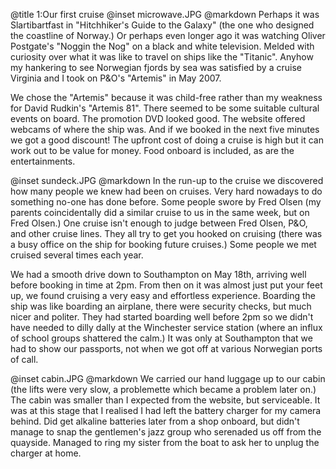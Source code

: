 @title		1:Our first cruise
@inset		microwave.JPG
@markdown
Perhaps it was Slartibartfast in "Hitchhiker's Guide to the Galaxy" (the one who designed the coastline of Norway.) Or perhaps even longer ago it was watching Oliver Postgate's "Noggin the Nog" on a black and white television. Melded with curiosity over what it was like to travel on ships like the "Titanic". Anyhow my hankering to see Norwegian fjords by sea was satisfied by a cruise Virginia and I took on P&O's "Artemis" in May 2007.

We chose the "Artemis" because it was child-free rather than my weakness for David Rudkin's "Artemis 81". There seemed to be some suitable cultural events on board. The promotion DVD looked good. The website offered webcams of where the ship was. And if we booked in the next five minutes we got a good discount! The upfront cost of doing a cruise is high but it can work out to be value for money. Food onboard is included, as are the entertainments.

@inset		sundeck.JPG
@markdown
In the run-up to the cruise we discovered how many people we knew had been on cruises. Very hard nowadays to do something no-one has done before. Some people swore by Fred Olsen (my parents coincidentally did a similar cruise to us in the same week, but on Fred Olsen.) One cruise isn't enough to judge between Fred Olsen, P&O, and other cruise lines. They all try to get you hooked on cruising (there was a busy office on the ship for booking future cruises.) Some people we met cruised several times each year.

We had a smooth drive down to Southampton on May 18th, arriving well before booking in time at 2pm. From then on it was almost just put your feet up, we found cruising a very easy and effortless experience. Boarding the ship was like boarding an airplane, there were security checks, but much nicer and politer. They had started boarding well before 2pm so we didn't have needed to dilly dally at the Winchester service station (where an influx of school groups shattered the calm.) It was only at Southampton that we had to show our passports, not when we got off at various Norwegian ports of call.

@inset		cabin.JPG
@markdown
We carried our hand luggage up to our cabin (the lifts were very slow, a problemette which became a problem later on.) The cabin was smaller than I expected from the website, but serviceable. It was at this stage that I realised I had left the battery charger for my camera behind. Did get alkaline batteries later from a shop onboard, but didn't manage to snap the gentlemen's jazz group who serenaded us off from the quayside. Managed to ring my sister from the boat to ask her to unplug the charger at home.

